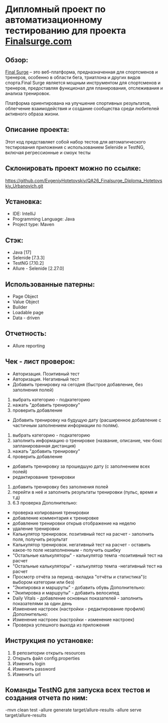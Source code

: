 Дипломный проект по автоматизационному тестированию для проекта [Finalsurge.com](https://www.finalsurge.com/)
==========

Обзор:
-------------
[Final Surge](https://www.finalsurge.com/) – это веб-платформа, предназначенная для спортсменов и тренеров, особенно в области бега, триатлона и других видов спорта.Final Surge является мощным инструментом для спортсменов и тренеров, предоставляя функционал для планирования, отслеживания и анализа тренировок. 

Платформа ориентирована на улучшение спортивных результатов, облегчение взаимодействия и создание сообщества среди любителей активного образа жизни.

Описание проекта:
---------------
Этот код представляет собой набор тестов для автоматического тестирования приложения с использованием Selenide и TestNG, включая регрессионные и смоук тесты

Склонировать проект можно по ссылке:
------------
https://github.com/EvgeniyHotetovskiy/QA26_Finalsurge_Diploma_Hotetovskiy_Urbanovich.git


Установка:
----------------

- IDE: IntelliJ
- Programming Language: Java
- Project type: Maven

Стэк:
----------------
- Java [17]
- Selenide [7.3.3]
- TestNG [7.10.2]
- Allure - Selenide [2.27.0]

Использованные патерны:
----------------
- Page Object 
- Value Object 
- Builder
- Loadable page
- Data - driven

Отчетность:
----------------
- Allure reporting

Чек - лист проверок:
----------------
- Авторизация. Позитивный тест
- Авторизация. Негативный тест
- Добавить тренировку на сегодня (быстрое добавление, без заполнения полей)
1. выбрать категорию - подкатегорию 
2. нажать "добавить тренировку"
3. проверить добавление 
- Добавить тренировку на будущую дату (расширенное добавление с частичным заполнением информации по полям).
1. выбрать категорию - подкатегорию 
2. заполнить информацию о тренировке (название, описание, чек-бокс запланированная дистанция)
3. нажать "добавить тренировку"
4. проверить добавление
- добавить тренировку за прошедшую дату (с заполнением всех полей)
- редактирование тренировки
1. добавить тренировку без заполнения полей 
2. перейти в неё и заполнить результаты тренировки (пульс, время и т.д)
3. 6.3 проверка
Дополнительно:
- проверка копирования тренировки 
- добавление комментария к тренировке 
- добавление тренировки открыв отображение на неделю 
- удаление тренировки 
- Калькулятор тренировок. позитивный тест на расчет - заполнить поля, получить результат 
- Калькулятор тренировок. негативный тест на расчет - оставить какое-то поле незаполненным - получить ошибку
- "Остальные калькуляторы" - калькулятор темпа -позитивный тест на расчет
- "Остальные калькуляторы" - калькулятор темпа -негативный тест на расчет 
- Просмотр отчёта за период -вкладка "отчёты и статистика"(с выбором категории или без)
- "Экипировка и маршруты" - добавить обувь
Дополнительно:
- "Экипировка и маршруты" - добавить велосипед 
- Daily Vitals - добавление основных показателей - заполнить показателями за один день 
- Изменение настроек (настройки - редактирование профиля)
Дополнительно:
- Изменение настроек (настройки - изменение настроек)
- Проверка успешного выхода из приложения

Инструкция по установке:
----------------
1. В репозитории открыть resources
2. Открыть файл config.properties
3. Изменить login
4. Изменить password
5. Изменить url

Команды TestNG для запуска всех тестов и создания отчета по ним:
----------------

-mvn clean test
-allure generate target/allure-results
-allure serve target/allure-results